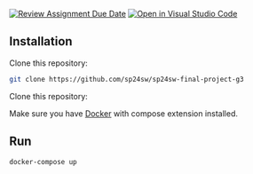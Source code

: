 [![Review Assignment Due Date](https://classroom.github.com/assets/deadline-readme-button-24ddc0f5d75046c5622901739e7c5dd533143b0c8e959d652212380cedb1ea36.svg)](https://classroom.github.com/a/Q6Ea8RwC)
[![Open in Visual Studio Code](https://classroom.github.com/assets/open-in-vscode-718a45dd9cf7e7f842a935f5ebbe5719a5e09af4491e668f4dbf3b35d5cca122.svg)](https://classroom.github.com/online_ide?assignment_repo_id=14861207&assignment_repo_type=AssignmentRepo)

## Installation

Clone this repository:

```bash
git clone https://github.com/sp24sw/sp24sw-final-project-g3
```

Clone this repository:

Make sure you have [Docker](https://docs.docker.com/get-docker/) with compose extension installed.

## Run

```bash
docker-compose up
```



